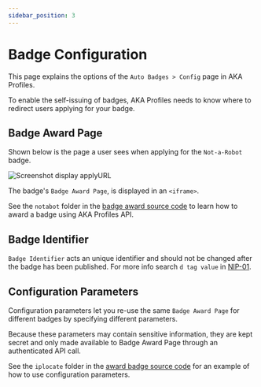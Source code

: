 ```yaml
---
sidebar_position: 3
---
```


# Badge Configuration

This page explains the options of the `Auto Badges > Config` page in AKA Profiles.

To enable the self-issuing of badges, AKA Profiles needs to know where to redirect users applying for your badge.

## Badge Award Page

Shown below is the page a user sees when applying for the `Not-a-Robot` badge.

![Screenshot display applyURL](/img/apply.png)

The badge's `Badge Award Page`, is displayed in an `<iframe>`.

See the `notabot` folder in the [badge award source code](https://github.com/neilck/aka-awardbadge/blob/main/src/app/notabot/page.tsx) to learn how to award a badge using AKA Profiles API.

## Badge Identifier

`Badge Identifier` acts an unique identifier and should not be changed after the badge has been published.
For more info search `d tag value` in [NIP-01](https://github.com/nostr-protocol/nips/blob/master/01.md).

## Configuration Parameters

Configuration parameters let you re-use the same `Badge Award Page` for different badges by specifying different parameters.

Because these parameters may contain sensitive information, they are kept secret and only made available to Badge Award Page through an authenticated API call.

See the `iplocate` folder in the [award badge source code](https://github.com/neilck/aka-awardbadge/blob/main/src/app/iplocate/page.tsx) for an example of how to use configuration parameters.
